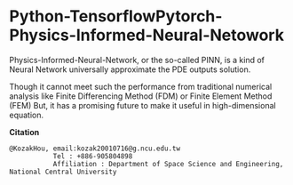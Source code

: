 # Python-TensorflowPytorch-Physics-Informed-Neural-Netowork

Physics-Informed-Neural-Network, or the so-called PINN, is a kind of Neural Network universally approximate the PDE outputs solution. 

Though it cannot meet such the performance from traditional numerical analysis like Finite Differencing Method (FDM) or Finite Element Method (FEM)
But, it has a promising future to make it useful in high-dimensional equation.

**Citation**
```
@KozakHou, email:kozak20010716@g.ncu.edu.tw
           Tel : +886-905804898
           Affiliation : Department of Space Science and Engineering, National Central University 
```
